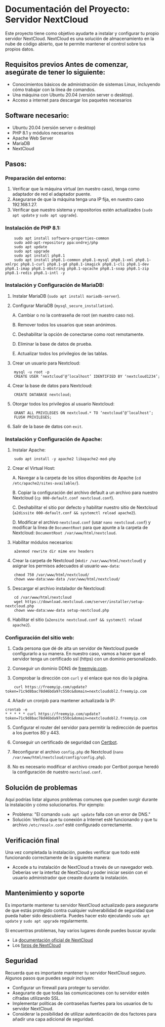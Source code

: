 # Documentación del Proyecto: Servidor NextCloud

Este proyecto tiene como objetivo ayudarte a instalar y configurar tu propio servidor NextCloud. NextCloud es una solución de almacenamiento en la nube de código abierto, que te permite mantener el control sobre tus propios datos.

## Requisitos previos Antes de comenzar, asegúrate de tener lo siguiente:
- Conocimientos básicos de administración de sistemas Linux, incluyendo cómo trabajar con la línea de comandos. 
- Una máquina con Ubuntu 20.04 (versión server o desktop).
- Acceso a internet para descargar los paquetes necesarios

## Software necesario:

-   Ubuntu 20.04 (versión server o desktop)
-   PHP 8.1 y módulos necesarios
-   Apache Web Server
-   MariaDB
-   NextCloud

## Pasos:

### Preparación del entorno:

1.  Verificar que la máquina virtual (en nuestro caso), tenga como adaptador de red el adaptador puente.
2.  Asegurarse de que la máquina tenga una IP fija, en nuestro caso 192.168.1.27.
3.  Verificar que nuestro sistema y repositorios estén actualizados (`sudo apt update` y `sudo apt upgrade`).

### Instalación de PHP 8.1:
```
    sudo apt install software-properties-common
    sudo add-apt-repository ppa:ondrej/php
    sudo apt update
    sudo apt upgrade
    sudo apt install php8.1
    sudo apt install php8.1-common php8.1-mysql php8.1-xml php8.1-xmlrpc php8.1-curl php8.1-gd php8.1-imagick php8.1-cli php8.1-dev php8.1-imap php8.1-mbstring php8.1-opcache php8.1-soap php8.1-zip php8.1-redis php8.1-intl -y
```
    
### Instalación y Configuración de MariaDB:

1.  Instalar MariaDB (`sudo apt install mariadb-server`).
    
2.  Configurar MariaDB (`mysql_secure_installation`).
    
    A. Cambiar o no la contraseña de root (en nuestro caso no).
    
    B. Remover todos los usuarios que sean anónimos.
    
    C. Deshabilitar la opción de conectarse como root remotamente.
    
    D. Eliminar la base de datos de prueba.
    
    E. Actualizar todos los privilegios de las tablas.
    
3.  Crear un usuario para Nextcloud:
```
    mysql -u root -p
    CREATE USER ‘nextcloud’@’localhost’ IDENTIFIED BY ‘nextcloud1234’;
```
4.  Crear la base de datos para Nextcloud:
```
    CREATE DATABASE nextcloud;
```
5.  Otorgar todos los privilegios al usuario Nextcloud:
```
    GRANT ALL PRIVILEGES ON nextcloud.* TO ‘nextcloud’@’localhost’;
    FLUSH PRIVILEGES;
 ```
6.  Salir de la base de datos con `exit`.

### Instalación y Configuración de Apache:

1.  Instalar Apache:
```
	sudo apt install -y apache2 libapache2-mod-php
```
2.  Crear el Virtual Host:
    
    A. Navegar a la carpeta de los sitios disponibles de Apache (`cd /etc/apache2/sites-available/`).
    
    B. Copiar la configuración del archivo default a un archivo para nuestro Nextcloud (`cp 000-default.conf nextcloud.conf`).
    
    C. Deshabilitar el sitio por defecto y habilitar nuestro sitio de Nextcloud (`a2dissite 000-default.conf && systemctl reload apache2`).
    
    D. Modificar el archivo `nextcloud.conf` (usar `nano nextcloud.conf`) y modificar la línea de `DocumentRoot` para que apunte a la carpeta de Nextcloud: `DocumentRoot /var/www/html/nextcloud`.
    
3.  Habilitar módulos necesarios:
```
	a2enmod rewrite dir mime env headers
```
4.  Crear la carpeta de Nextcloud (`mkdir /var/www/html/nextcloud`) y asignar los permisos adecuados al usuario `www-data`:

```
	chmod 750 /var/www/html/nextcloud/
	chown www-data:www-data /var/www/html/nextcloud/
```
5.  Descargar el archivo instalador de Nextcloud:
```
	cd /var/www/html/nextcloud 
	wget https://download.nextcloud.com/server/installer/setup-nextcloud.php 
	chown www-data:www-data setup-nextcloud.php
```
6.  Habilitar el sitio (`a2ensite nextcloud.conf && systemctl reload apache2`).

### Configuración del sitio web:

1.  Cada persona que dé de alta un servidor de Nextcloud puede configurarlo a su manera. En nuestro caso, vamos a hacer que el servidor tenga un certificado ssl (https) con un dominio personalizado.
    
2.  Conseguir un dominio DDNS de [freemyip.com](https://freemyip.com/).
    
3.  Comprobar la dirección con `curl` y el enlace que nos dio la página.
```
	curl https://freemyip.com/update?token=71c9d8bac78d46bda97c550c&domain=nextcloudobl2.freemyip.com
```
4.  Añadir un cronjob para mantener actualizada la IP:
```
crontab -e
* * * * * curl https://freemyip.com/update?token=71c9d8bac78d46bda97c550c&domain=nextcloudobl2.freemyip.com
```
5.  Configurar el router del servidor para permitir la redirección de puertos a los puertos 80 y 443.
    
6.  Conseguir un certificado de seguridad con [Certbot](https://certbot.eff.org/).
    
7.  Reconfigurar el archivo `config.php` de Nextcloud (`nano /var/www/html/nextcloud/config/config.php`).
    
8.  No es necesario modificar el archivo creado por Certbot porque heredó la configuración de nuestro `nextcloud.conf`.

## Solución de problemas 

Aquí podrías listar algunos problemas comunes que pueden surgir durante la instalación y cómo solucionarlos. Por ejemplo: 
- Problema: "El comando `sudo apt update` falla con un error de DNS." 
- Solución: Verifica que tu conexión a Internet esté funcionando y que tu archivo `/etc/resolv.conf` esté configurado correctamente. 
## Verificación final 

Una vez completada la instalación, puedes verificar que todo esté funcionando correctamente de la siguiente manera: 

- Accede a tu instalación de NextCloud a través de un navegador web. Deberías ver la interfaz de NextCloud y poder iniciar sesión con el usuario administrador que creaste durante la instalación. 
## Mantenimiento y soporte 

Es importante mantener tu servidor NextCloud actualizado para asegurarte de que estás protegido contra cualquier vulnerabilidad de seguridad que pueda haber sido descubierta. Puedes hacer esto ejecutando `sudo apt update` y `sudo apt upgrade` regularmente. 

Si encuentras problemas, hay varios lugares donde puedes buscar ayuda:

- La [documentación oficial de NextCloud](https://docs.nextcloud.com/)
- Los [foros de NextCloud](https://help.nextcloud.com/)

## Seguridad 

Recuerda que es importante mantener tu servidor NextCloud seguro. Algunos pasos que puedes seguir incluyen:
- Configurar un firewall para proteger tu servidor. 
- Asegurarte de que todas las comunicaciones con tu servidor estén cifradas utilizando SSL. 
- Implementar políticas de contraseñas fuertes para los usuarios de tu servidor NextCloud. 
- Considerar la posibilidad de utilizar autenticación de dos factores para añadir una capa adicional de seguridad.
